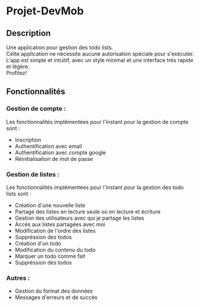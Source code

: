 # Projet-DevMob
## Description
Une application pour gestion des todo lists.  
Cette application ne nécessite aucune autorisation spéciale pour s'exécuter.  
L'app est simple et intuitif, avec un style minimal et une interface très rapide et légère.  
Profitez!

## Fonctionnalités
### Gestion de compte :
Les fonctionnalités implémentées pour l'instant pour la gestion de compte sont :
* Inscription
* Authentification avec email
* Authentification avec compte google
* Réinitialisation de mot de passe
### Gestion de listes :
Les fonctionnalités implémentées pour l'instant pour la gestion des todo lists sont :
* Création d'une nouvelle liste
* Partage des listes en lecture seule où en lecture et écriture
* Gestion des utilisateurs avec qui je partage les listes
* Accès aux listes partagées avec moi
* Modification de l'ordre des listes
* Suppréssion des todos
* Création d'un todo
* Modification du contenu du todo
* Marquer un todo comme fait
* Suppréssion des todos
### Autres :
* Gestion du format des données
* Messages d'erreurs et de succès
